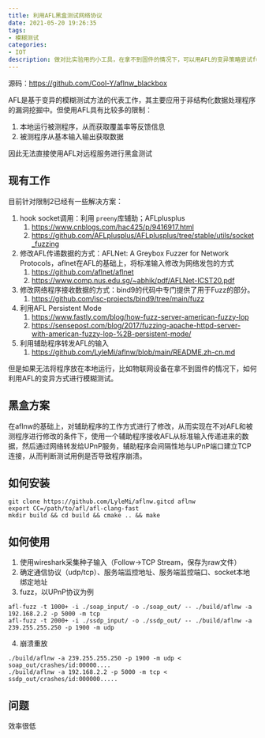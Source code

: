 ```yaml
---
title: 利用AFL黑盒测试网络协议
date: 2021-05-20 19:26:35
tags:
- 模糊测试
categories:
- IOT
description: 做对比实验用的小工具，在拿不到固件的情况下，可以用AFL的变异策略尝试fuzz
---
```

源码：https://github.com/Cool-Y/aflnw_blackbox

AFL是基于变异的模糊测试方法的代表工作，其主要应用于非结构化数据处理程序的漏洞挖掘中。但使用AFL具有比较多的限制：

1. 本地运行被测程序，从而获取覆盖率等反馈信息
2. 被测程序从基本输入输出获取数据

因此无法直接使用AFL对远程服务进行黑盒测试

## 现有工作

目前针对限制2已经有一些解决方案：

1. hook socket调用：利用 `preeny`库辅助；AFLplusplus
    1. https://www.cnblogs.com/hac425/p/9416917.html
    2. https://github.com/AFLplusplus/AFLplusplus/tree/stable/utils/socket_fuzzing
2. 修改AFL传递数据的方式：AFLNet: A Greybox Fuzzer for Network Protocols，aflnet在AFL的基础上，将标准输入修改为网络发包的方式
    1. https://github.com/aflnet/aflnet
    2. https://www.comp.nus.edu.sg/~abhik/pdf/AFLNet-ICST20.pdf
3. 修改网络程序接收数据的方式：bind9的代码中专门提供了用于Fuzz的部分。
    1. https://github.com/isc-projects/bind9/tree/main/fuzz
4. 利用AFL Persistent Mode
    1. https://www.fastly.com/blog/how-fuzz-server-american-fuzzy-lop
    2. https://sensepost.com/blog/2017/fuzzing-apache-httpd-server-with-american-fuzzy-lop-%2B-persistent-mode/
5. 利用辅助程序转发AFL的输入
    1. https://github.com/LyleMi/aflnw/blob/main/README.zh-cn.md


但是如果无法将程序放在本地运行，比如物联网设备在拿不到固件的情况下，如何利用AFL的变异方式进行模糊测试。

## 黑盒方案

在aflnw的基础上，对辅助程序的工作方式进行了修改，从而实现在不对AFL和被测程序进行修改的条件下，使用一个辅助程序接收AFL从标准输入传递进来的数据，然后通过网络转发给UPnP服务，辅助程序会间隔性地与UPnP端口建立TCP连接，从而判断测试用例是否导致程序崩溃。

## 如何安装
```
git clone https://github.com/LyleMi/aflnw.gitcd aflnw
export CC=/path/to/afl/afl-clang-fast
mkdir build && cd build && cmake .. && make
```



## 如何使用

1. 使用wireshark采集种子输入（Follow→TCP Stream，保存为raw文件）
2. 确定通信协议（udp/tcp）、服务端监控地址、服务端监控端口、socket本地绑定地址
3. fuzz，以UPnP协议为例
```
afl-fuzz -t 1000+ -i ./soap_input/ -o ./soap_out/ -- ./build/aflnw -a 192.168.2.2 -p 5000 -m tcp
afl-fuzz -t 2000+ -i ./ssdp_input/ -o ./ssdp_out/ -- ./build/aflnw -a 239.255.255.250 -p 1900 -m udp
```
4. 崩溃重放
```
./build/aflnw -a 239.255.255.250 -p 1900 -m udp < soap_out/crashes/id:00000....
./build/aflnw -a 192.168.2.2 -p 5000 -m tcp < ssdp_out/crashes/id:000000.....
```

## 问题
效率很低
